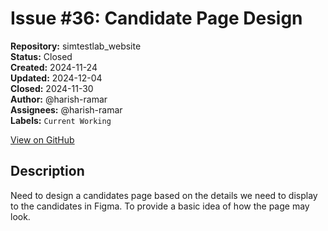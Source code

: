# Issue #36: Candidate Page Design

**Repository:** simtestlab_website  
**Status:** Closed  
**Created:** 2024-11-24  
**Updated:** 2024-12-04  
**Closed:** 2024-11-30  
**Author:** @harish-ramar  
**Assignees:** @harish-ramar  
**Labels:** `Current Working`  

[View on GitHub](https://github.com/Simtestlab/simtestlab_website/issues/36)

## Description

Need to design a candidates page based on the details we need to display to the candidates in Figma. To provide a basic idea of how the page may look.